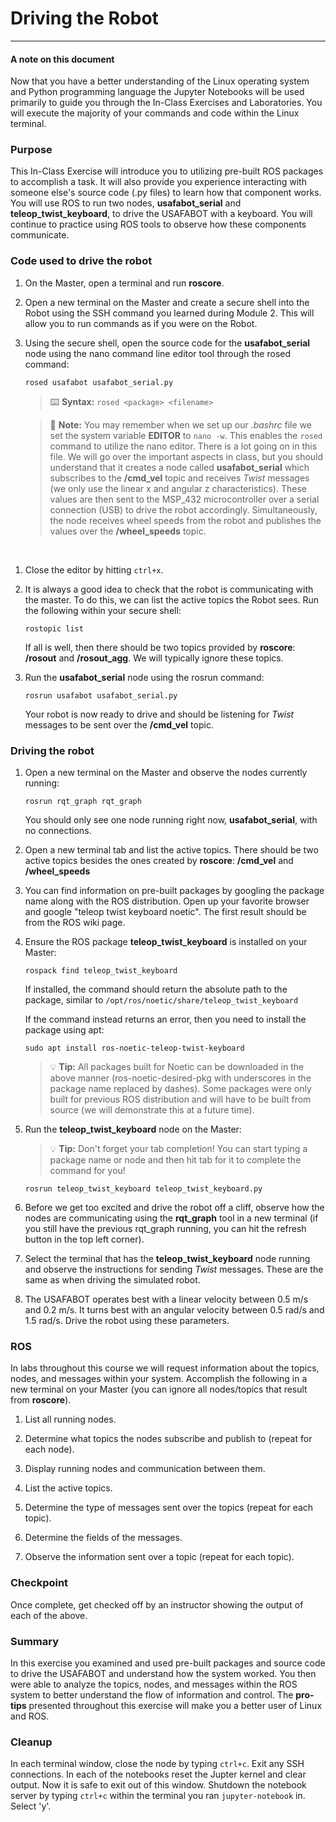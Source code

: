 # Driving the Robot
---

#### A note on this document
Now that you have a better understanding of the Linux operating system and Python programming language the Jupyter Notebooks will be used primarily to guide you through the In-Class Exercises and Laboratories. You will execute the majority of your commands and code within the Linux terminal.

### Purpose
This In-Class Exercise will introduce you to utilizing pre-built ROS packages to accomplish a task. It will also provide you experience interacting with someone else's source code (.py files) to learn how that component works. You will use ROS to run two nodes, **usafabot_serial** and **teleop_twist_keyboard**, to drive the USAFABOT with a keyboard. You will continue to practice using ROS tools to observe how these components communicate.

### Code used to drive the robot
1. On the Master, open a terminal and run **roscore**.

1. Open a new terminal on the Master and create a secure shell into the Robot using the SSH command you learned during Module 2. This will allow you to run commands as if you were on the Robot.

1. Using the secure shell, open the source code for the **usafabot_serial** node using the nano command line editor tool through the rosed command:

    `rosed usafabot usafabot_serial.py`

    > ⌨️ **Syntax:**  `rosed <package> <filename>`

    > 📝️ **Note:** You may remember when we set up our *.bashrc* file we set the system variable **EDITOR** to `nano -w`. This enables the `rosed` command to utilize the nano editor.
    There is a lot going on in this file. We will go over the important aspects in class, but you should understand that it creates a node called **usafabot_serial** which subscribes to the **/cmd_vel** topic and receives *Twist* messages (we only use the linear x and angular z characteristics). These values are then sent to the MSP_432 microcontroller over a serial connection (USB) to drive the robot accordingly. Simultaneously, the node receives wheel speeds from the robot and publishes the values over the **/wheel_speeds** topic.
<br>

1. Close the editor by hitting `ctrl+x`.

1. It is always a good idea to check that the robot is communicating with the master. To do this, we can list the active topics the Robot sees. Run the following within your secure shell:

    `rostopic list`

    If all is well, then there should be two topics provided by **roscore**: **/rosout** and **/rosout_agg**. We will typically ignore these topics.

1. Run the **usafabot_serial** node using the rosrun command:

    `rosrun usafabot usafabot_serial.py`
    
    Your robot is now ready to drive and should be listening for *Twist* messages to be sent over the **/cmd_vel** topic.

### Driving the robot
1. Open a new terminal on the Master and observe the nodes currently running:

    `rosrun rqt_graph rqt_graph`
    
    You should only see one node running right now, **usafabot_serial**, with no connections.
1. Open a new terminal tab and list the active topics. There should be two active topics besides the ones created by **roscore**: **/cmd_vel** and **/wheel_speeds**
1. You can find information on pre-built packages by googling the package name along with the ROS distribution. Open up your favorite browser and google "teleop twist keyboard noetic". The first result should be from the ROS wiki page.
1. Ensure the ROS package **teleop_twist_keyboard** is installed on your Master:

    `rospack find teleop_twist_keyboard`
    
    If installed, the command should return the absolute path to the package, similar to `/opt/ros/noetic/share/teleop_twist_keyboard`
    
    If the command instead returns an error, then you need to install the package using apt:
    
    `sudo apt install ros-noetic-teleop-twist-keyboard`
    
    > 💡️ **Tip:** All packages built for Noetic can be downloaded in the above manner (ros-noetic-desired-pkg with underscores in the package name replaced by dashes). Some packages were only built for previous ROS distribution and will have to be built from source (we will demonstrate this at a future time).
    
1. Run the **teleop_twist_keyboard** node on the Master:

    > 💡️ **Tip:** Don't forget your tab completion! You can start typing a package name or node and then hit tab for it to complete the command for you!
    
    `rosrun teleop_twist_keyboard teleop_twist_keyboard.py`
    
1. Before we get too excited and drive the robot off a cliff, observe how the nodes are communicating using the **rqt_graph** tool in a new terminal (if you still have the previous rqt_graph running, you can hit the refresh button in the top left corner).

1. Select the terminal that has the **teleop_twist_keyboard** node running and observe the instructions for sending *Twist* messages. These are the same as when driving the simulated robot.

1. The USAFABOT operates best with a linear velocity between 0.5 m/s and 0.2 m/s. It turns best with an angular velocity between 0.5 rad/s and 1.5 rad/s. Drive the robot using these parameters.

### ROS
In labs throughout this course we will request information about the topics, nodes, and messages within your system. Accomplish the following in a new terminal on your Master (you can ignore all nodes/topics that result from **roscore**).

1. List all running nodes.

1. Determine what topics the nodes subscribe and publish to (repeat for each node).

1. Display running nodes and communication between them.

1. List the active topics.

1. Determine the type of messages sent over the topics (repeat for each topic).

1. Determine the fields of the messages.

1. Observe the information sent over a topic (repeat for each topic).

### Checkpoint
Once complete, get checked off by an instructor showing the output of each of the above.

### Summary
In this exercise you examined and used pre-built packages and source code to drive the USAFABOT and understand how the system worked. You then were able to analyze the topics, nodes, and messages within the ROS system to better understand the flow of information and control. The **pro-tips** presented throughout this exercise will make you a better user of Linux and ROS.

### Cleanup
In each terminal window, close the node by typing `ctrl+c`. Exit any SSH connections. In each of the notebooks reset the Jupter kernel and clear output. Now it is safe to exit out of this window. Shutdown the notebook server by typing `ctrl+c` within the terminal you ran `jupyter-notebook` in. Select 'y'.
